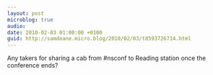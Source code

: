 ```yaml
---
layout: post
microblog: true
audio: 
date: 2010-02-03 01:00:00 +0100
guid: http://samdeane.micro.blog/2010/02/03/t8593726714.html
---
```

Any takers for sharing a cab from #nsconf to Reading station once the conference ends?
